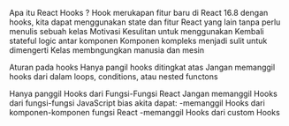 Apa itu React Hooks ?
Hook merukapan fitur baru di React 16.8 dengan hooks, kita dapat menggunakan state dan fitur React yang lain tanpa perlu menulis sebuah kelas
Motivasi
Kesulitan untuk menggunakan Kembali stateful logic antar komponen
Komponen kompleks menjadi sulit untuk dimengerti
Kelas membngungkan manusia dan mesin

Aturan pada hooks
Hanya pangil hooks ditingkat atas
Jangan memanggil hooks dari dalam loops, conditions, atau nested functons

Hanya panggil Hooks dari Fungsi-Fungsi React
Jangan memanggil Hooks dari fungsi-fungsi JavaScript bias akita dapat:
-memanggil Hooks dari komponen-komponen fungsi React
-memanggil Hooks dari custom Hooks
